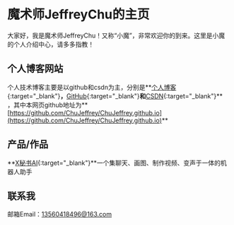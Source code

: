 # 魔术师JeffreyChu的主页
大家好，我是魔术师JeffreyChu！又称“小魔”，非常欢迎你的到来。这里是小魔的个人介绍中心，请多多指教！

## 个人博客网站
个人技术博客主要是以github和csdn为主，分别是**[个人博客](http://blog.zhujinhui.net){:target="_blank"}**，**[GitHub](https://github.com/ChuJeffrey){:target="_blank"}**和**[CSDN](http://blog.csdn.net/u010098702){:target="_blank"}** ，其中本网页github地址为**[https://github.com/ChuJeffrey/ChuJeffrey.github.io](https://github.com/ChuJeffrey/ChuJeffrey.github.io)**

## 产品/作品
**[X秘书AI](http://xmishu.zhujinhui.net/){:target="_blank"}**一个集聊天、画图、制作视频、变声于一体的机器人助手



## 联系我
邮箱Email：13560418496@163.com
